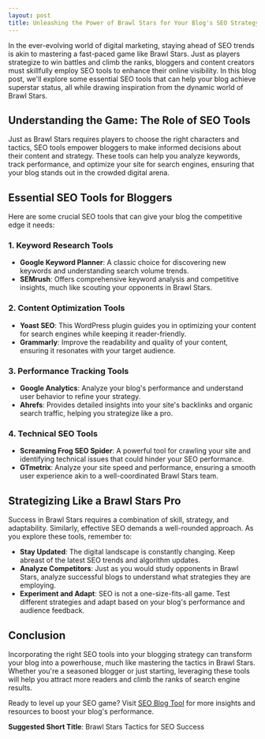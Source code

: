 ```yaml
---
layout: post
title: Unleashing the Power of Brawl Stars for Your Blog's SEO Strategy
---
```



In the ever-evolving world of digital marketing, staying ahead of SEO trends is akin to mastering a fast-paced game like Brawl Stars. Just as players strategize to win battles and climb the ranks, bloggers and content creators must skillfully employ SEO tools to enhance their online visibility. In this blog post, we'll explore some essential SEO tools that can help your blog achieve superstar status, all while drawing inspiration from the dynamic world of Brawl Stars.

## Understanding the Game: The Role of SEO Tools

Just as Brawl Stars requires players to choose the right characters and tactics, SEO tools empower bloggers to make informed decisions about their content and strategy. These tools can help you analyze keywords, track performance, and optimize your site for search engines, ensuring that your blog stands out in the crowded digital arena.

## Essential SEO Tools for Bloggers

Here are some crucial SEO tools that can give your blog the competitive edge it needs:

### 1. Keyword Research Tools

- **Google Keyword Planner**: A classic choice for discovering new keywords and understanding search volume trends.
- **SEMrush**: Offers comprehensive keyword analysis and competitive insights, much like scouting your opponents in Brawl Stars.

### 2. Content Optimization Tools

- **Yoast SEO**: This WordPress plugin guides you in optimizing your content for search engines while keeping it reader-friendly.
- **Grammarly**: Improve the readability and quality of your content, ensuring it resonates with your target audience.

### 3. Performance Tracking Tools

- **Google Analytics**: Analyze your blog's performance and understand user behavior to refine your strategy.
- **Ahrefs**: Provides detailed insights into your site's backlinks and organic search traffic, helping you strategize like a pro.

### 4. Technical SEO Tools

- **Screaming Frog SEO Spider**: A powerful tool for crawling your site and identifying technical issues that could hinder your SEO performance.
- **GTmetrix**: Analyze your site speed and performance, ensuring a smooth user experience akin to a well-coordinated Brawl Stars team.

## Strategizing Like a Brawl Stars Pro

Success in Brawl Stars requires a combination of skill, strategy, and adaptability. Similarly, effective SEO demands a well-rounded approach. As you explore these tools, remember to:

- **Stay Updated**: The digital landscape is constantly changing. Keep abreast of the latest SEO trends and algorithm updates.
- **Analyze Competitors**: Just as you would study opponents in Brawl Stars, analyze successful blogs to understand what strategies they are employing.
- **Experiment and Adapt**: SEO is not a one-size-fits-all game. Test different strategies and adapt based on your blog's performance and audience feedback.

## Conclusion

Incorporating the right SEO tools into your blogging strategy can transform your blog into a powerhouse, much like mastering the tactics in Brawl Stars. Whether you're a seasoned blogger or just starting, leveraging these tools will help you attract more readers and climb the ranks of search engine results.

Ready to level up your SEO game? Visit [SEO Blog Tool](https://seoblogtool.com/) for more insights and resources to boost your blog's performance.

**Suggested Short Title**: Brawl Stars Tactics for SEO Success